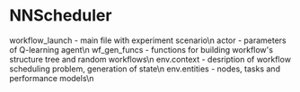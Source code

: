 # NNScheduler
workflow_launch - main file with experiment scenario\n
actor - parameters of Q-learning agent\n
wf_gen_funcs - functions for building workflow's structure tree and random workflows\n
env.context - desription of workflow scheduling problem, generation of state\n
env.entities - nodes, tasks and performance models\n

